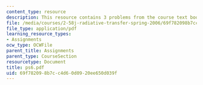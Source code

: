 ```yaml
---
content_type: resource
description: This resource contains 3 problems from the course text book.
file: /media/courses/2-58j-radiative-transfer-spring-2006/69f782098b7cc4d60d0920ee650d039f_ps6.pdf
file_type: application/pdf
learning_resource_types:
- Assignments
ocw_type: OCWFile
parent_title: Assignments
parent_type: CourseSection
resourcetype: Document
title: ps6.pdf
uid: 69f78209-8b7c-c4d6-0d09-20ee650d039f
---
```

